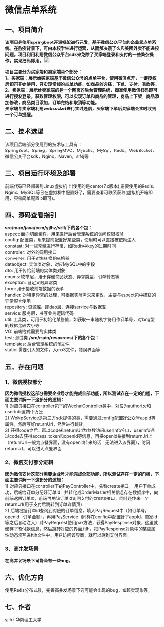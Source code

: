# 微信点单系统
## 一、项目简介
**该项目是使用springboot开源框架进行开发，基于微信公众平台的企业级点单系统。在防疫背景下，可由本校学生进行运营，从而解决饿了么和美团外卖不能进校问题。项目利用利用微信公众平台sdk来免除了买家端登录和支付的一些繁杂操作，实现扫码即用。
![](https://yjlhz-qingchengplus.oss-cn-beijing.aliyuncs.com/springboot.jpg)  
<br>项目主要分为买家端和卖家端两个部分：**
**<br>1、买家端：展示给买家端基于微信公众号的点单平台，使用微信点开，一键授权后即可开始使用，可实现常规的点单功能，如商品的选择，下单，支付，退款等。
<br>2、卖家端：展示给卖家端的是一个网页的后台管理系统，商家使用微信扫码即可进行授权登录，获取管理权限，可以实现订单和商品的管理，商品上下架，商品添加修改，商品类目添加，订单完结和取消等功能。
<br>买家端与卖家端利用websocket进行实时通信，买家端下单后卖家端会实时收到一个订单提醒。**
## 二、技术选型
该项目后端部分使用到的技术与工具有：
<br>SpringBoot，Spring，SpringMVC，Mybatis，MySql，Redis，WebSocket，微信公众平台sdk，Nginx，Maven，slf4j等
## 三、项目运行环境及部署
前端代码已经部署到Linux虚拟机上(使用的是centos7.x版本),需要使用的Redis、Nginx、MySQL等已在虚拟机中配置好了，需要查看可联系获取(虚拟机开箱即用，只需简单配置ip即可)。
## 四、源码查看指引
**src/main/java/com/yjlhz/sell/下的各个包：**
<br>aspect: 面向切面编程，用来进行后台管理系统的访问权限校验
<br>config: 配置类，用来提前配置好某些类，使用时可以直接被依赖注入
<br>constant: 对一些常量进行存储，如Redis中key的过期时间
<br>controller: 对外的调用接口
<br>converter: 用于对象转换的转换器
<br>dataobject: 实体类对象，对应MySQL中的字段
<br>dto: 用于传给前端的实体类对象
<br>enums: 枚举层，用于存储商品状态、异常类型、订单转态等
<br>exception: 自定义的异常类
<br>form: 用于接收前端数据的表单
<br>handler: 对特定异常的处理，可根据实际需求来更改，主要与aspect包中捕获的异常配合使用
<br>repository: 资源库，即dao层，连接service与数据库
<br>service: 服务层，书写业务逻辑代码
<br>util: 工具类，可用于初始化某些值，如获取一串随机字符用作订单号，对long型的数据比较大小等
<br>VO: 前端格式需要的实体类
<br>test: 测试类
**/src/main/resources/下的各个包：**
<br>templates: 后台管理系统的ftl文件
<br>static: 需要引入的文件，入mp3文件，错误界面等
## 五、存在问题
### 1、微信授权部分
**因为微信授权这部分需要企业号才能完成全部功能，所以测试存在一定的门槛，下面主要讲解一下这部分的逻辑：**
<br> 1)  对应的接口在controller包下的WechatController类中，对应为authorize和userinfo这两个方法
<br> 2)  WxMpService是第三方sdk提供的类，需要通过config配置好公众号appId等属性，然后写好returnUrl，然后进行跳转。
<br> 3)  获得code之后，再以code和returnUrl为参数访问userInfo接口，userInfo通过code去获得access_token和openid等信息，再把openid拼接到returnUrl上（returnUrl一般为点餐界面，没有openid传来的话，无法进入该界面），访问returnUrl，可以进入点餐界面
### 2、微信支付部分逻辑
**因为微信支付这部分需要企业号才能完成全部功能，所以测试存在一定的门槛，下面主要讲解一下这部分的逻辑：**
<br> 1)  对应的接口在controller下的PayController中，先看create接口。 用户下单成功，后端给订单分配好订单id，并转化成OrderMaster相关信息存在数据库中，向前端返回订单id，前端再用该订单id访问支付的create接口，同时还传来一个returnUrl(用于支付后跳转到订单详情页)
<br> 2)  后端根据订单id查询到对应的订单信息，填入PayRequest中（如订单号，openid，订单金额），再用PayService（同样在config中配置好了appId，商家id等之后自动注入）对PayRequest使用pay方法，获得PayResponse对象，这里就储存了预付款信息，然后跳转对应的界面.ftlh，把PayResponse对象中的某些属性动态填写进ftlh文件中，用户访问该界面，就可以跳到支付界面。
### 3、高并发场景
**在高并发场景下可能会有一些bug。**
## 六、优化方向
使用Redis分布式锁，完善高并发场景下的可能会出现的bug，如超卖现象等。
## 七、作者
yjlhz 华南理工大学
